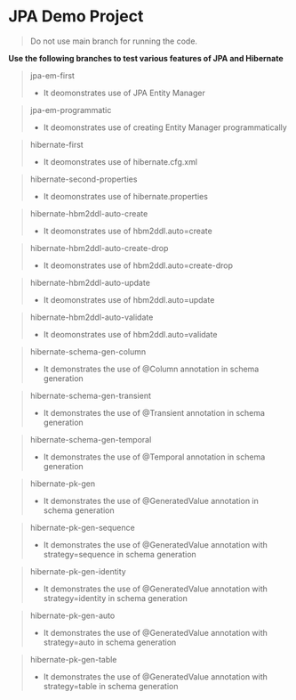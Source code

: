 # JPA Demo Project
>Do not use main branch for running the code.

**Use the following branches to test various features of JPA and Hibernate**

> jpa-em-first
>- It deomonstrates use of JPA Entity Manager

>jpa-em-programmatic
>- It deomonstrates use of creating Entity Manager programmatically

>hibernate-first
>- It deomonstrates use of hibernate.cfg.xml

>hibernate-second-properties
> - It deomonstrates use of hibernate.properties

>hibernate-hbm2ddl-auto-create
> - It deomonstrates use of hbm2ddl.auto=create

>hibernate-hbm2ddl-auto-create-drop
> - It deomonstrates use of hbm2ddl.auto=create-drop

>hibernate-hbm2ddl-auto-update
> - It deomonstrates use of hbm2ddl.auto=update

>hibernate-hbm2ddl-auto-validate
> - It deomonstrates use of hbm2ddl.auto=validate

>hibernate-schema-gen-column
> - It demonstrates the use of @Column annotation in schema generation

>hibernate-schema-gen-transient
> - It demonstrates the use of @Transient annotation in schema generation

>hibernate-schema-gen-temporal
> - It demonstrates the use of @Temporal annotation in schema generation

>hibernate-pk-gen
> - It demonstrates the use of @GeneratedValue annotation in schema generation

>hibernate-pk-gen-sequence
> - It demonstrates the use of @GeneratedValue annotation with strategy=sequence in schema generation

>hibernate-pk-gen-identity
> - It demonstrates the use of @GeneratedValue annotation with strategy=identity in schema generation

>hibernate-pk-gen-auto
> - It demonstrates the use of @GeneratedValue annotation with strategy=auto in schema generation

>hibernate-pk-gen-table
> - It demonstrates the use of @GeneratedValue annotation with strategy=table in schema generation


